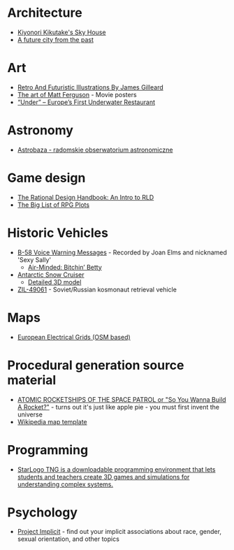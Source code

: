 # Architecture

* [Kiyonori Kikutake's Sky House](http://www.hiddenarchitecture.net/2015/04/sky-house.html)
* [A future city from the past](https://www.clemensgritl.com/)

# Art

* [Retro And Futuristic Illustrations By James Gilleard](https://designyoutrust.com/2018/10/retro-and-futuristic-illustrations-by-james-gilleard/)
* [The art of Matt Ferguson](https://www.cakesandcomics.com/) - Movie posters
* [“Under” – Europe’s First Underwater Restaurant](https://snohetta.com/projects/428-under-europes-first-underwater-restaurant)

# Astronomy

* [Astrobaza - radomskie obserwatorium astronomiczne](http://astrobaza.radom.pl/)

# Game design

* [The Rational Design Handbook: An Intro to RLD](http://www.gamasutra.com/blogs/LukeMcMillan/20130806/197147/The_Rational_Design_Handbook_An_Intro_to_RLD.php)
* [The Big List of RPG Plots](https://rolltop-indigo.blogspot.com/2018/10/the-big-list-of-rpg-plots.html)

# Historic Vehicles

* [B-58 Voice Warning Messages](http://palamar.com/projects/b-58/B-58_Voice_Warning_Messages.htm) - Recorded by Joan Elms and nicknamed 'Sexy Sally'
  * [Air-Minded: Bitchin’ Betty](http://pwoodford.net/blog/?p=18410)
* [Antarctic Snow Cruiser](https://en.wikipedia.org/wiki/Antarctic_Snow_Cruiser)  
  * [Detailed 3D model](https://www.renderosity.com/mod/bcs/antarctic-snow-cruiser/118199)
* [ZIL-49061](https://www.trucksplanet.com/catalog/model.php?id=2218) - Soviet/Russian kosmonaut retrieval vehicle

# Maps

* [European Electrical Grids (OSM based)](https://ebin.josm.pl/electricity/)

# Procedural generation source material

* [ATOMIC ROCKETSHIPS OF THE SPACE PATROL
or "So You Wanna Build A Rocket?"](http://www.projectrho.com/public_html/rocket/) - turns out it's just like apple pie - you must first invent the universe
* [Wikipedia map template](https://upload.wikimedia.org/wikipedia/commons/b/b2/Maps_template-en.svg)

# Programming

* [StarLogo TNG is a downloadable programming environment that lets students and teachers create 3D games and simulations for understanding complex systems.](https://education.mit.edu/portfolio_page/starlogo-tng/)

# Psychology

* [Project Implicit](https://implicit.harvard.edu/implicit/index.jsp) - find out your implicit associations about race, gender, sexual orientation, and other topics
